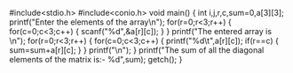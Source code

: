 #include<stdio.h>
#include<conio.h>
void main()
{
	int i,j,r,c,sum=0,a[3][3];
	printf("Enter the elements of the array\n");
	for(r=0;r<3;r++)
	{
		for(c=0;c<3;c++)
		{
			scanf("%d",&a[r][c]);
		}
	}
	printf("The entered array is \n");
	for(r=0;r<3;r++)
	{
		for(c=0;c<3;c++)
		{
            printf("%d\t",a[r][c]);
			if(r==c)
			{
				sum=sum+a[r][c];
			}
		}
		printf("\n");
	}
	printf("The sum of all the diagonal elements of the matrix is:- %d",sum);
	getch();
}
